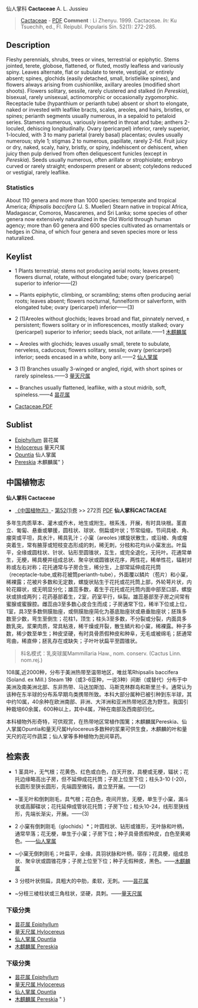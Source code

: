 仙人掌科 **Cactaceae** A. L. Jussieu

> [Cactaceae](http://www.iplant.cn/info/Cactaceae?t=foc) - [PDF](http://www.iplant.cn/foc/pdf/Cactaceae.pdf)
> **Comment** : 
> Li Zhenyu. 1999. Cactaceae. *In:* Ku Tsuechih, ed., Fl. Reipubl. Popularis Sin. 52(1): 272-285.

## Description

Fleshy perennials, shrubs, trees or vines, terrestrial or epiphytic. Stems jointed, terete, globose, flattened, or fluted, mostly leafless and variously spiny. Leaves alternate, flat or subulate to terete, vestigial, or entirely absent; spines, glochids (easily detached, small, bristlelike spines), and flowers always arising from cushionlike, axillary areoles (modified short shoots). Flowers solitary, sessile, rarely clustered and stalked (in *Pereskia*), bisexual, rarely unisexual, actinomorphic or occasionally zygomorphic. Receptacle tube (hypanthium or perianth tube) absent or short to elongate, naked or invested with leaflike bracts, scales, areoles, and hairs, bristles, or spines; perianth segments usually numerous, in a sepaloid to petaloid series. Stamens numerous, variously inserted in throat and tube; anthers 2-loculed, dehiscing longitudinally. Ovary (pericarpel) inferior, rarely superior, 1-loculed, with 3 to many parietal (rarely basal) placentas; ovules usually numerous; style 1; stigmas 2 to numerous, papillate, rarely 2-fid. Fruit juicy or dry, naked, scaly, hairy, bristly, or spiny, indehiscent or dehiscent, when juicy then pulp derived from often deliquescent funicles (except in *Pereskia*). Seeds usually numerous, often arillate or strophiolate; embryo curved or rarely straight; endosperm present or absent; cotyledons reduced or vestigial, rarely leaflike.

### Statistics
About 110 genera and more than 1000 species: temperate and tropical America; *Rhipsalis baccifera* (J. S. Mueller) Stearn native in tropical Africa, Madagascar, Comoros, Mascarenes, and Sri Lanka; some species of other genera now extensively naturalized in the Old World through human agency; more than 60 genera and 600 species cultivated as ornamentals or hedges in China, of which four genera and seven species more or less naturalized.
## Keylist

* 1 Plants terrestrial; stems not producing aerial roots; leaves present; flowers diurnal, rotate, without elongated tube; ovary (pericarpel) superior to inferior——(2)
* ~ Plants epiphytic, climbing, or scrambling; stems often producing aerial roots; leaves absent; flowers nocturnal, funnelform or salverform, with elongated tube; ovary (pericarpel) inferior——(3)

* 2 (1)Areoles without glochids; leaves broad and flat, pinnately nerved, ± persistent; flowers solitary or in inflorescences, mostly stalked; ovary (pericarpel) superior to inferior; seeds black, not arillate.——1  [木麒麟属](http://www.iplant.cn/info/Pereskia?t=foc)
* ~ Areoles with glochids; leaves usually small, terete to subulate, nerveless, caducous; flowers solitary, sessile; ovary (pericarpel) inferior; seeds encased in a white, bony aril.——2  [仙人掌属](http://www.iplant.cn/info/Opuntia?t=foc)

* 3 (1) Branches usually 3-winged or angled, rigid, with short spines or rarely spineless.——3  [量天尺属](http://www.iplant.cn/info/Hylocereus?t=foc)
* ~ Branches usually flattened, leaflike, with a stout midrib, soft, spineless.——4  [昙花属](http://www.iplant.cn/info/Epiphyllum?t=foc)
* [Cactaceae.PDF](http://www.iplant.cn/foc/pdf/Cactaceae.pdf)

## Sublist

* [Epiphyllum](http://www.iplant.cn/info/Epiphyllum?t=foc)
 昙花属
* [Hylocereus](http://www.iplant.cn/info/Hylocereus?t=foc)
 量天尺属
* [Opuntia](http://www.iplant.cn/info/Opuntia?t=foc)
 仙人掌属
* [Pereskia](http://www.iplant.cn/info/Pereskia?t=foc) 木麒麟属"
}
## 中国植物志

**仙人掌科 Cactaceae**

* [《中国植物志》](http://www.iplant.cn/frps)- [第52(1)卷](http://www.iplant.cn/frps/vol/52(1)) >> 272页 [PDF](http://www.iplant.cn/frps/pdf/52(1)/272z.pdf)
**仙人掌科CACTACEAE**

多年生肉质草本、灌木或乔木，地生或附生。根系浅，开展，有时具块根。茎直立、匍匐、悬垂或攀援，圆柱状、球状、侧扁或叶状；节常缢缩，节间具棱、角、瘤突或平坦，具水汁，稀具乳汁；小窠（areoles )螺旋状散生，或沿棱、角或瘤突着生，常有腋芽或短枝变态形成的刺，稀无刺，分枝和花均从小窠发出。叶扁平，全缘或圆柱状、针状、钻形至圆锥状，互生，或完全退化，无托叶。花通常单生，无梗，稀具梗并组成总状、聚伞状或圆锥状花序，两性花，稀单性花，辐射对称或左右对称；花托通常与子房合生，稀分生，上部常延伸成花托筒（receptacle-tube,或称花被筒perianth-tube），外面覆以鳞片（苞片）和小窠，稀裸露；花被片多数和无定数，螺旋状贴生于花托或花托筒上部，外轮萼片状，内轮花瓣状，或无明显分化；雄蕊多数，着生于花托或花托筒内面中部至口部，螺旋状或排成两列；花药基部着生，2室，药室平行，纵裂。雄蕊基部至子房之间常有蜜腺或蜜腺腔。雌蕊由3至多数心皮合生而成；子房通常下位，稀半下位或上位，1室，具3至多数侧膜胎座，或侧膜胎座简化为基底胎座状或悬垂胎座状；胚珠多数至少数，弯生至倒生；花柱1，顶生；柱头3至多数，不分裂或分裂，内面具多数乳突。浆果肉质，常具粘液，稀干燥或开裂，散生鳞片和小窠，稀裸露。种子多数，稀少数至单生；种皮坚硬，有时具骨质假种皮和种阜，无毛或被绵毛；胚通常弯曲，稀直伸；胚乳存在或缺失；子叶叶状扁平至圆锥状。

> 科名模式：乳突球属Mammillaria Haw., nom. conserv. (Cactus Linn. nom.rej.)

108属,近2000种，分布于美洲热带至温带地区，唯丝苇Rhipsalis baccifera (Soland. ex Mill.) Steam 1种（或3-6亚种，一说3种）间断（或替代）分布于中美洲及南美洲北部、东非热带、马达加斯加、马斯克林群岛和斯里兰卡。通常认为该种在东半球的分布系早期鸟类携带所致。本科大部分属种已被引种到东半球，其中约10属，40余种在欧洲南部、非洲、大洋洲和亚洲热带地区逸为野生。我国引种栽培60余属，600种以上，其中4属，7种在南部及西南部归化。

本科植物外形奇特，可供观赏，在热带地区常植作围篱；木麒麟属Pereskia、仙人掌属Opuntia和量天尺属Hylocereus多数种的浆果可供生食，木麒麟的叶和量天尺的花可作蔬菜；仙人掌等多种植物为民间草药。

## 检索表

* 1 茎具叶，无气根；花黄色、红色或白色，白天开放，具梗或无梗，辐状；花托边缘略高出子房，但不延伸成花托筒；子房上位至下位；柱头3-10 (-20)，长圆形至狭长圆形，先端圆至微钝，直立至开展。——(2)
* ~茎无叶和倒刺刚毛，具气根；花白色，夜间开放，无梗，单生于小窠，漏斗状或高脚碟状；花托延伸成管状花托筒；子房下位；柱头10-24，线形至狭线形，先端长渐尖，开展。——(3)

* 2 小窠有倒刺刚毛（glochids）*；叶圆柱状、钻形或锥形，无叶脉和叶柄，通常早落；花无梗，单生于小窠；子房下位；种子具骨质假种皮，白色至黄褐色。——[仙人掌属](http://www.iplant.cn/info/Opuntia?t=z)

* ~小窠无倒刺刚毛；叶扁平，全缘，具羽状脉和叶柄，宿存；花具梗，组成总状、聚伞状或圆锥花序；子房上位至下位；种子无假种皮，黑色。——[木麒麟属](http://www.iplant.cn/info/Pereskia?t=z)
* 3 分枝叶状侧扁，具粗大的中肋，柔软，无刺。——[昙花属](http://www.iplant.cn/info/Epiphyllum?t=z)

* ~分枝三棱柱状或三角柱状，坚硬，具刺。——[量天尺属](http://www.iplant.cn/info/Hylocereus?t=z)

### 下级分类
* [昙花属  Epiphyllum](http://www.iplant.cn/info/Epiphyllum?t=z)
* [量天尺属  Hylocereus](http://www.iplant.cn/info/Hylocereus?t=z)
* [仙人掌属  Opuntia](http://www.iplant.cn/info/Opuntia?t=z)
* [木麒麟属  Pereskia](http://www.iplant.cn/info/Pereskia?t=z)

### 下级分类
* [昙花属  Epiphyllum](http://iplant.cn/info/sp/Epiphyllum?t=z)
* [量天尺属  Hylocereus](http://iplant.cn/info/sp/Hylocereus?t=z)
* [仙人掌属  Opuntia](http://iplant.cn/info/sp/Opuntia?t=z)
* [木麒麟属  Pereskia](http://iplant.cn/info/sp/Pereskia?t=z)
"
}